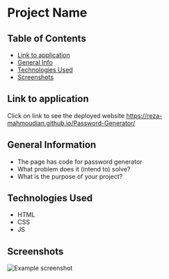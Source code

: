 # Project Name

## Table of Contents
* [Link to application](#link-to-application)
* [General Info](#general-information)
* [Technologies Used](#technologies-used)
* [Screenshots](#screenshots)

## Link to application 
Click on link to see the deployed website https://reza-mahmoudian.github.io/Password-Generator/

## General Information
- The page has code for password generator
- What problem does it (intend to) solve?
- What is the purpose of your project?



## Technologies Used
- HTML
- CSS
- JS


## Screenshots
![Example screenshot](./img/screenshot.png)
